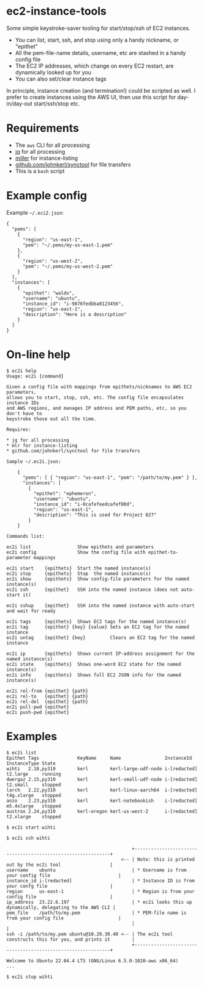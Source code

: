 # ec2-instance-tools

Some simple keystroke-saver tooling for start/stop/ssh of EC2 instances.

* You can list, start, ssh, and stop using only a handy nickname, or "epithet"
* All the pem-file-name details, username, etc are stashed in a handy config file
* The EC2 IP addresses, which change on every EC2 restart, are dynamically looked up for you
* You can also set/clear instance tags

In principle, instance creation (and termination!) could be scripted as well. I prefer to create instances using the AWS UI, then use this script for day-in/day-out start/ssh/stop etc.

# Requirements

* The `aws` CLI for all processing
* [jq](https://github.com/jqlang/jq) for all processing
* [miller](https://miller.readthedocs.io/en/latest/) for instance-listing
* [github.com/johnkerl/synctool](https://github.com/johnkerl/synctool) for file transfers
* This is a `bash` script

# Example config

Example `~/.eci2.json`:

```
{
  "pems": [
    {
      "region": "us-east-1",
      "pem": "~/.pems/my-us-east-1.pem"
    },
    {
      "region": "us-west-2",
      "pem": "~/.pems/my-us-west-2.pem"
    }
  ],
  "instances": [
    {
      "epithet": "waldo",
      "username": "ubuntu",
      "instance_id": "i-9876fedbba0123456",
      "region": "us-east-1",
      "description": "Here is a description"
    }
  ]
}
```

# On-line help

```
$ ec2i help
Usage: ec2i {command}

Given a config file with mappings from epithets/nicknames to AWS EC2 parameters,
allows you to start, stop, ssh, etc. The config file encapsulates instance IDs
and AWS regions, and manages IP address and PEM paths, etc, so you don't have to
keystroke those out all the time.

Requires:

* jq for all processing
* mlr for instance-listing
* github.com/johnkerl/synctool for file transfers

Sample ~/.ec2i.json:

    {
      "pems": [ { "region": "us-east-1", "pem": "/path/to/my.pem" } ],
      "instances": [
        {
          "epithet": "ephemeron",
          "username": "ubuntu",
          "instance_id": "i-0cafefeedcafef00d",
          "region": "us-east-1",
          "description": "This is used for Project 827"
        }
    }

Commands list:

ec2i list                 Show epithets and parameters
ec2i config               Show the config file with epithet-to-parameter mappings

ec2i start    {epithets}  Start the named instance(s)
ec2i stop     {epithets}  Stop  the named instance(s)
ec2i show     {epithets}  Show config-file parameters for the named instance(s)
ec2i ssh      {epithet}   SSH into the named instance (does not auto-start it)

ec2i sshup    {epithet}   SSH into the named instance with auto-start and wait for ready

ec2i tags     {epithets}  Shows EC2 tags for the named instance(s)
ec2i tag      {epithet} {key} {value} Sets an EC2 tag for the named instance
ec2i untag    {epithet} {key}         Clears an EC2 tag for the named instance

ec2i ip       {epithets}  Shows current IP-address assignment for the named instance(s)
ec2i state    {epithets}  Shows one-word EC2 state for the named instance(s)
ec2i info     {epithets}  Shows full EC2 JSON info for the named instance(s)

ec2i rel-from {epithet} {path}
ec2i rel-to   {epithet} {path}
ec2i rel-del  {epithet} {path}
ec2i pull-pwd {epithet}
ec2i push-pwd {epithet}
```

# Examples

```
$ ec2i list
Epithet Tags              KeyName     Name                InstanceId   InstanceType State
wihti   2.18,py310        kerl        kerl-large-udf-node i-[redacted] t2.large     running
dwergaz 2.15,py310        kerl        kerl-small-udf-node i-[redacted] t2.small     stopped
larch   2.22,py310        kerl        kerl-linux-aarch64  i-[redacted] t4g.xlarge   stopped
anzo    2.23,py310        kerl        kerl-notebookish    i-[redacted] m5.4xlarge   stopped
austrax 2.24,py310        kerl-oregon kerl-us-west-2      i-[redacted] t2.xlarge    stopped

$ ec2i start wihti

$ ec2i ssh wihti

                                              +-------------------------------------------------------------+
                                          <-- | Note: this is printed out by the ec2i tool                  |
username    ubuntu                            | * Username is from your config file                         |
instance_id i-[redacted]                      | * Instance ID is from your confg file                       |
region      us-east-1                         | * Region is from your config file                           |
ip_address  23.22.6.197                       | * ec2i looks this up dynamically, delegating to the AWS CLI |
pem_file    /path/to/my.pem                   | * PEM-file name is from your config file                    |
                                              |                                                             |
ssh -i /path/to/my.pem ubuntu@10.20.30.40 <-- | The ec2i tool constructs this for you, and prints it        |
                                              +-------------------------------------------------------------+

Welcome to Ubuntu 22.04.4 LTS (GNU/Linux 6.5.0-1020-aws x86_64)
...

$ ec2i stop wihti
```
